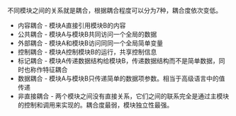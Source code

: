 不同模块之间的关系就是耦合，根据耦合程度可以分为7种，耦合度依次变低。

- 内容耦合 - 模块A直接引用模块B的内容
- 公共耦合 - 模块A与模块B共同访问一个全局的数据
- 外部耦合 - 模块A和模块B访问同同一个全局简单变量
- 控制耦合 - 模块A控制模块B的运行，共享控制信息
- 标记耦合 - 模块A传递数据结构给模块B，传递数据结构而不是简单数据，同时也称作特征耦合
- 数据耦合 - 模块A与模块B只传递简单的数据项参数。相当于高级语言中的值传递
- 非直接耦合 -  两个模块之间没有直接关系，它们之间的联系完全是通过主模块的控制和调用来实现的。耦合度最弱，模块独立性最强。
